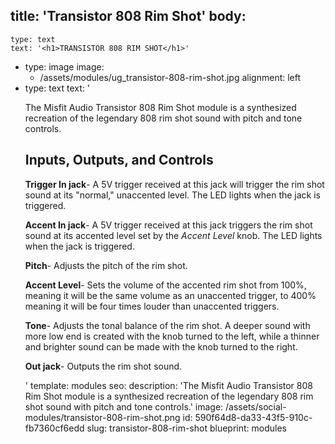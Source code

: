 title: 'Transistor 808 Rim Shot'
body:
  -
    type: text
    text: '<h1>TRANSISTOR 808 RIM SHOT</h1>'
  -
    type: image
    image:
      - /assets/modules/ug_transistor-808-rim-shot.jpg
    alignment: left
  -
    type: text
    text: '<p>The Misfit Audio Transistor 808 Rim Shot module is a synthesized recreation of the legendary 808 rim shot sound with pitch and tone controls.</p><h2>Inputs, Outputs, and Controls</h2><p><strong>Trigger In jack</strong>- A 5V trigger received at this jack will trigger the rim shot sound at its "normal," unaccented level. The LED lights when the jack is triggered.&nbsp;</p><p><strong>Accent In jack</strong>- A 5V trigger received at this jack triggers the rim shot sound at its accented level set by the <em>Accent Level</em> knob. The LED lights when the jack is triggered.&nbsp;</p><p><strong>Pitch</strong>- Adjusts the pitch of the rim shot.&nbsp;</p><p><strong>Accent Level</strong>- Sets the volume of the accented rim shot from 100%, meaning it will be the same volume as an unaccented trigger, to 400% meaning it will be four times louder than unaccented triggers.&nbsp;</p><p><strong>Tone</strong>- Adjusts the tonal balance of the rim shot. A deeper sound with more low end is created with the knob turned to the left, while a thinner and brighter sound can be made with the knob turned to the right.</p><p><strong>Out jack</strong>- Outputs the rim shot sound.&nbsp;</p>'
template: modules
seo:
  description: 'The Misfit Audio Transistor 808 Rim Shot module is a synthesized recreation of the legendary 808 rim shot sound with pitch and tone controls.'
  image: /assets/social-modules/transistor-808-rim-shot.png
id: 590f64d8-da33-43f5-910c-fb7360cf6edd
slug: transistor-808-rim-shot
blueprint: modules
